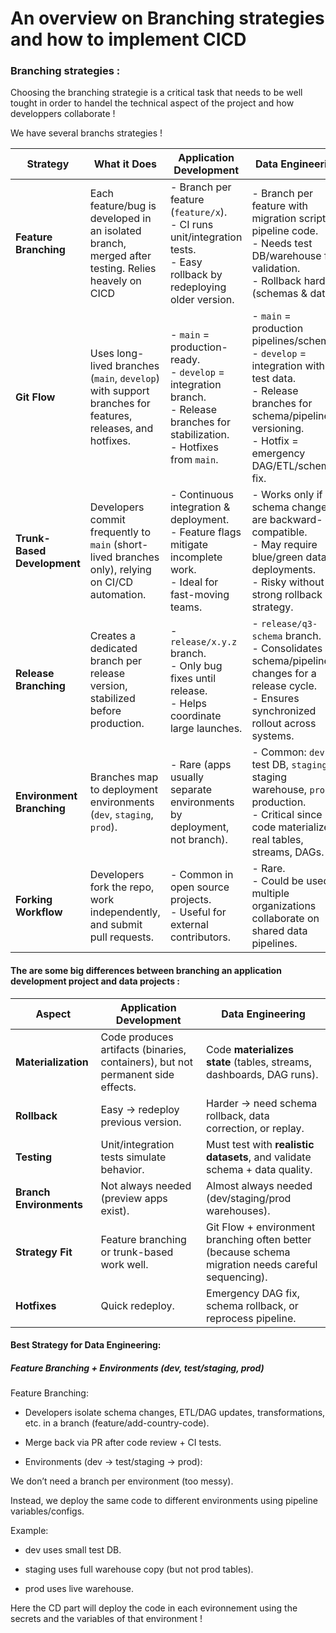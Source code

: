 # An overview on Branching strategies and how to implement CICD

### Branching strategies : 

Choosing the branching strategie is a critical task that needs to be well tought in order to handel the technical aspect of the project and how developpers collaborate !  

We have several branchs strategies ! 

| **Strategy**                | **What it Does**                                                                                         | **Application Development**                                                                                                           | **Data Engineering**                                                                                                                                                                    |
| --------------------------- | -------------------------------------------------------------------------------------------------------- | ------------------------------------------------------------------------------------------------------------------------------------- | --------------------------------------------------------------------------------------------------------------------------------------------------------------------------------------- |
| **Feature Branching**       | Each feature/bug is developed in an isolated branch, merged after testing. Relies heavely on CICD        | - Branch per feature (`feature/x`).<br>- CI runs unit/integration tests.<br>- Easy rollback by redeploying older version.             | - Branch per feature with migration scripts + pipeline code.<br>- Needs test DB/warehouse for validation.<br>- Rollback harder (schemas & data).                                        |
| **Git Flow**                | Uses long-lived branches (`main`, `develop`) with support branches for features, releases, and hotfixes. | - `main` = production-ready.<br>- `develop` = integration branch.<br>- Release branches for stabilization.<br>- Hotfixes from `main`. | - `main` = production pipelines/schemas.<br>- `develop` = integration with test data.<br>- Release branches for schema/pipeline versioning.<br>- Hotfix = emergency DAG/ETL/schema fix. |
| **Trunk-Based Development** | Developers commit frequently to `main` (short-lived branches only), relying on CI/CD automation.         | - Continuous integration & deployment.<br>- Feature flags mitigate incomplete work.<br>- Ideal for fast-moving teams.                 | - Works only if schema changes are backward-compatible.<br>- May require blue/green data deployments.<br>- Risky without strong rollback strategy.                                      |
| **Release Branching**       | Creates a dedicated branch per release version, stabilized before production.                            | - `release/x.y.z` branch.<br>- Only bug fixes until release.<br>- Helps coordinate large launches.                                    | - `release/q3-schema` branch.<br>- Consolidates schema/pipeline changes for a release cycle.<br>- Ensures synchronized rollout across systems.                                          |
| **Environment Branching**   | Branches map to deployment environments (`dev`, `staging`, `prod`).                                      | - Rare (apps usually separate environments by deployment, not branch).                                                                | - Common: `dev` → test DB, `staging` → staging warehouse, `prod` → production.<br>- Critical since code materializes real tables, streams, DAGs.                                        |
| **Forking Workflow**        | Developers fork the repo, work independently, and submit pull requests.                                  | - Common in open source projects.<br>- Useful for external contributors.                                                              | - Rare.<br>- Could be used if multiple organizations collaborate on shared data pipelines.                                                                                              |


#### The are some big differences between branching an application development project and data projects :  


| Aspect                  | Application Development                                                         | Data Engineering                                                                                   |
| ----------------------- | ------------------------------------------------------------------------------- | -------------------------------------------------------------------------------------------------- |
| **Materialization**     | Code produces artifacts (binaries, containers), but not permanent side effects. | Code **materializes state** (tables, streams, dashboards, DAG runs).                               |
| **Rollback**            | Easy → redeploy previous version.                                               | Harder → need schema rollback, data correction, or replay.                                         |
| **Testing**             | Unit/integration tests simulate behavior.                                       | Must test with **realistic datasets**, and validate schema + data quality.                         |
| **Branch Environments** | Not always needed (preview apps exist).                                         | Almost always needed (dev/staging/prod warehouses).                                                |
| **Strategy Fit**        | Feature branching or trunk-based work well.                                     | Git Flow + environment branching often better (because schema migration needs careful sequencing). |
| **Hotfixes**            | Quick redeploy.                                                                 | Emergency DAG fix, schema rollback, or reprocess pipeline.                                         |


#### Best Strategy for Data Engineering: 

##### Feature Branching + Environments (dev, test/staging, prod)

Feature Branching:

- Developers isolate schema changes, ETL/DAG updates, transformations, etc. in a branch (feature/add-country-code).

- Merge back via PR after code review + CI tests.

- Environments (dev → test/staging → prod):

We don’t need a branch per environment (too messy).

Instead, we deploy the same code to different environments using pipeline variables/configs.

Example:

- dev uses small test DB.

- staging uses full warehouse copy (but not prod tables).

- prod uses live warehouse.

Here the CD part will deploy the code in each evironnement using the secrets and the variables of that environment !  

